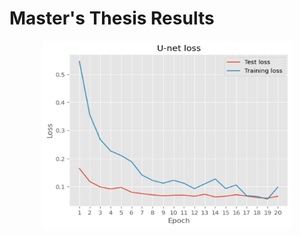 # Master's Thesis Results

<p align="center">
<img src="images/seg_loss-1.png" width="400" height="300">
</p>

<p align="center>
<img src="images/segmentation_ex-1.png" width="600" height="400">
</p>

